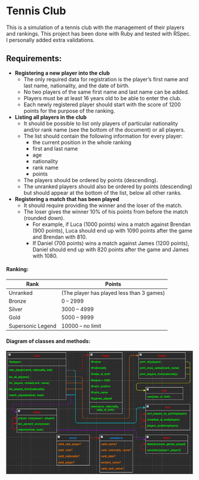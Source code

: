 # Tennis Club
This is a simulation of a tennis club with the management of their players and rankings.
This project has been done with Ruby and tested with RSpec.
I personally added extra validations.   
## Requirements:
- **Registering a new player into the club**
  - The only required data for registration is the player’s first name and last name, nationality, and the date of birth.
  - No two players of the same first name and last name can be added.
  - Players must be at least 16 years old to be able to enter the club.
  - Each newly registered player should start with the score of 1200 points for the purpose of the ranking.
- **Listing all players in the club**
  - It should be possible to list only players of particular nationality and/or rank name (see the bottom of the document) or all players.
  - The list should contain the following information for every player:
    - the current position in the whole ranking
    - first and last name
    - age
    - nationality
    - rank name
    - points
  - The players should be ordered by points (descending).
  - The unranked players should also be ordered by points (descending) but should appear at the bottom of the list, below all other ranks.
- **Registering a match that has been played**
  - It should require providing the winner and the loser of the match.
  - The loser gives the winner 10% of his points from before the match (rounded down).
    - For example, if Luca (1000 points) wins a match against Brendan (900 points), Luca should end up with 1090 points after the game and Brendan with 810.
    - If Daniel (700 points) wins a match against James (1200 points), Daniel should end up with 820 points after the game and James with 1080.

#### Ranking:
| Rank               | Points                                    |
|--------------------|-------------------------------------------|
| Unranked           | (The player has played less than 3 games) |
| Bronze             | 0 – 2999                                  |
| Silver             | 3000 – 4999                               |
| Gold               | 5000 – 9999                               |
| Supersonic Legend  | 10000 – no limit                          |

#### Diagram of classes and methods:
![](./classes_and_methods_diagram.png)
